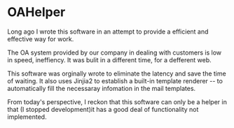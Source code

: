 # OAHelper
Long ago I wrote this software in an attempt to provide a efficient and effective way for work.

The OA system provided by our company in dealing with customers is low in speed, ineffiency. It was bulit in a different time, for a defferent web.

This software was orginally wrote to eliminate the latency and save the time of waiting. It also uses Jinjia2 to establish a built-in template renderer -- to automatically fill the necessaray infomation in the mail templates.

From today's perspective, I reckon that this software can only be a helper in that (I stopped development)it has a good deal of functionality not implemented.
